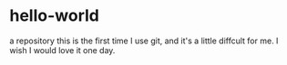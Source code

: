 # hello-world
a repository
this is the first time I use git, and it's a little diffcult for me.
I wish I would love it one day.
